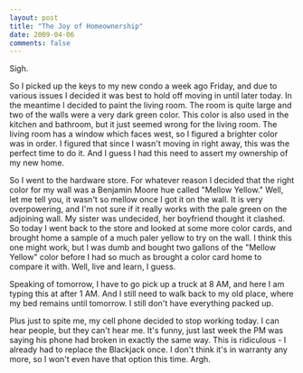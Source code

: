 ```yaml
---
layout: post
title: "The Joy of Homeownership"
date: 2009-04-06
comments: false
---
```

Sigh.




So I picked up the keys to my new condo a week ago Friday, and due to various
issues I decided it was best to hold off moving in until later today. In the
meantime I decided to paint the living room. The room is quite large and two of
the walls were a very dark green color. This color is also used in the kitchen
and bathroom, but it just seemed wrong for the living room. The living room has
a window which faces west, so I figured a brighter color was in order. I
figured that since I wasn't moving in right away, this was the perfect time to
do it. And I guess I had this need to assert my ownership of my new home.




So I went to the hardware store. For whatever reason I decided that the right
color for my wall was a Benjamin Moore hue called "Mellow Yellow." Well, let me
tell you, it wasn't so mellow once I got it on the wall. It is very
overpowering, and I'm not sure if it really works with the pale green on the
adjoining wall. My sister was undecided, her boyfriend thought it clashed. So
today I went back to the store and looked at some more color cards, and brought
home a sample of a much paler yellow to try on the wall. I think this one might
work, but I was dumb and bought two gallons of the "Mellow Yellow" color before
I had so much as brought a color card home to compare it with. Well, live and
learn, I guess.




Speaking of tomorrow, I have to go pick up a truck at 8 AM, and here I am typing
this at after 1 AM. And I still need to walk back to my old place, where my bed
remains until tomorrow. I still don't have everything packed up.




Plus just to spite me, my cell phone decided to stop working today. I can hear
people, but they can't hear me. It's funny, just last week the PM was saying
his phone had broken in exactly the same way. This is ridiculous - I already
had to replace the Blackjack once. I don't think it's in warranty any more, so
I won't even have that option this time. Argh.
